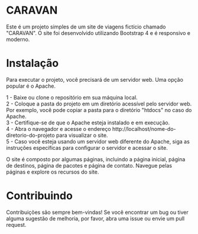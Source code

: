 <h1>CARAVAN</h1>
Este é um projeto simples de um site de viagens fictício chamado "CARAVAN". O site foi desenvolvido utilizando Bootstrap 4 e é responsivo e moderno.

<h1>Instalação</h1>
Para executar o projeto, você precisará de um servidor web. Uma opção popular é o Apache.

1 - Baixe ou clone o repositório em sua máquina local.<br>
2 - Coloque a pasta do projeto em um diretório acessível pelo servidor web. Por exemplo, você pode copiar a pasta para o diretório "htdocs" no caso do Apache.<br>
3 - Certifique-se de que o Apache esteja instalado e em execução.<br>
4 - Abra o navegador e acesse o endereço http://localhost/nome-do-diretorio-do-projeto para visualizar o site.<br>
5 - Caso você esteja usando um servidor web diferente do Apache, siga as instruções específicas para configurar o servidor e acessar o site.<br>

O site é composto por algumas páginas, incluindo a página inicial, página de destinos, página de pacotes e página de contato. Navegue pelas páginas e explore os recursos do site.

<h1>Contribuindo</h1>
Contribuições são sempre bem-vindas! Se você encontrar um bug ou tiver alguma sugestão de melhoria, por favor, abra uma issue ou envie um pull request.
